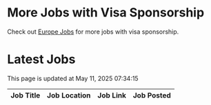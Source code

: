 # More Jobs with Visa Sponsorship

Check out [Europe Jobs](https://github.com/sureshparimi/europejobs#latest-jobs) for more jobs with visa sponsorship.

# Latest Jobs

This page is updated at May 11, 2025 07:34:15

| Job Title | Job Location | Job Link | Job Posted |
| --- | --- | --- | --- |
